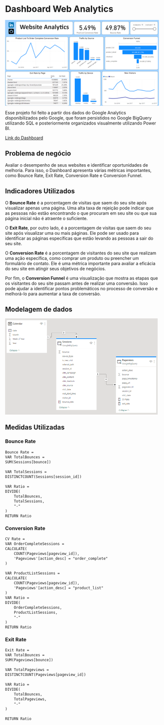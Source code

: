 # Dashboard Web Analytics

<img align="middle" alt="screenshot dashboard" width=800 src="ss_dashboard.png">

<p>Esse projeto foi feito a partir dos dados do Google Analytics disponibilizados pelo Google, que foram persistidos no Google BigQuery utilizando SQL e posteriormente organizados visualmente utilizando Power BI.</p>


<a href="https://app.powerbi.com/view?r=eyJrIjoiOGY3NTI1NjYtNGY3ZS00OWYwLWEwNDEtYTQ3OGQ0NDNiODVjIiwidCI6IjFkNWVmZGJiLTQxNjUtNDUzMi05NDE5LWQ5N2FmYzgwZTBkOSJ9">Link do Dashboard</a>

<h2>Problema de negócio</h2>

<p>Avaliar o desempenho de seus websites e identificar oportunidades de melhoria. Para isso, o Dashboard apresenta várias métricas importantes, como Bounce Rate, Exit Rate, Conversion Rate e Conversion Funnel.</p>

<h2>Indicadores Utilizados</h2>

<p>O <b>Bounce Rate</b> é a porcentagem de visitas que saem do seu site após visualizar apenas uma página. Uma alta taxa de rejeição pode indicar que as pessoas não estão encontrando o que procuram em seu site ou que sua página inicial não é atraente o suficiente.</p>

<p>O <b>Exit Rate</b>, por outro lado, é a porcentagem de visitas que saem do seu site após visualizar uma ou mais páginas. Ele pode ser usado para identificar as páginas específicas que estão levando as pessoas a sair do seu site.</p>

<p>O <b>Conversion Rate</b> é a porcentagem de visitantes do seu site que realizam uma ação específica, como comprar um produto ou preencher um formulário de contato. Ele é uma métrica importante para avaliar a eficácia do seu site em atingir seus objetivos de negócios.</p>

<p>Por fim, o <b>Conversion Funnel</b> é uma visualização que mostra as etapas que os visitantes do seu site passam antes de realizar uma conversão. Isso pode ajudar a identificar pontos problemáticos no processo de conversão e melhorá-lo para aumentar a taxa de conversão.</p>

<h2>Modelagem de dados</h2>

<img align="middle" alt="screenshot modelagem de dados" width=500 src="ss_modelagem.png">

<h2>Medidas Utilizadas</h2>

<h3>Bounce Rate</h3>

```
Bounce Rate = 
VAR TotalBounces =
SUM(Sessions[bounce])

VAR TotalSessions =
DISTINCTCOUNT(Sessions[session_id])

VAR Ratio =
DIVIDE(
    TotalBounces,
    TotalSessions,
    "-"
)
RETURN Ratio
```

<h3>Conversion Rate</h3>

```
CV Rate = 
VAR OrderCompleteSessions =
CALCULATE(
    COUNT(Pageviews[pageview_id]), 
    'Pageviews'[action_desc] = "order_complete"
)

VAR ProductListSessions =
CALCULATE(
    COUNT(Pageviews[pageview_id]),
    'Pageviews'[action_desc] = "product_list"
)
VAR Ratio =
DIVIDE(
    OrderCompleteSessions,
    ProductListSessions,
    "-"
)
RETURN Ratio
```

<h3>Exit Rate</h3>

```
Exit Rate = 
VAR TotalBounces = 
SUM(Pageviews[bounce])

VAR TotalPageviews =
DISTINCTCOUNT(Pageviews[pageview_id])

VAR Ratio =
DIVIDE(
    TotalBounces,
    TotalPageviews,
    "-"
)

RETURN Ratio
```
